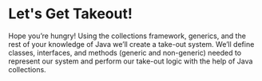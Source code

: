 # Let's Get Takeout!
Hope you’re hungry! Using the collections framework, generics, and the rest of your knowledge of Java we’ll create a take-out system. We’ll define classes, interfaces, and methods (generic and non-generic) needed to represent our system and perform our take-out logic with the help of Java collections.
